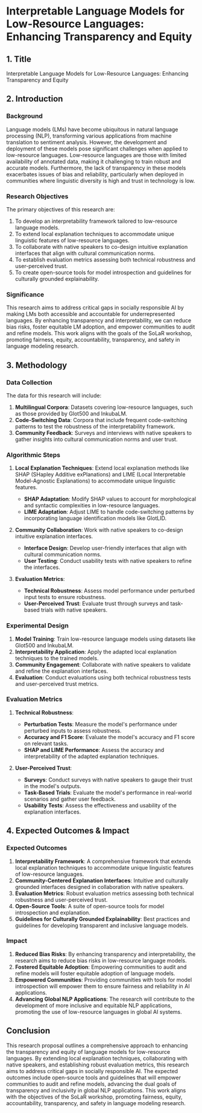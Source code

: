 # Interpretable Language Models for Low-Resource Languages: Enhancing Transparency and Equity

## 1. Title

Interpretable Language Models for Low-Resource Languages: Enhancing Transparency and Equity

## 2. Introduction

### Background
Language models (LMs) have become ubiquitous in natural language processing (NLP), transforming various applications from machine translation to sentiment analysis. However, the development and deployment of these models pose significant challenges when applied to low-resource languages. Low-resource languages are those with limited availability of annotated data, making it challenging to train robust and accurate models. Furthermore, the lack of transparency in these models exacerbates issues of bias and reliability, particularly when deployed in communities where linguistic diversity is high and trust in technology is low.

### Research Objectives
The primary objectives of this research are:
1. To develop an interpretability framework tailored to low-resource language models.
2. To extend local explanation techniques to accommodate unique linguistic features of low-resource languages.
3. To collaborate with native speakers to co-design intuitive explanation interfaces that align with cultural communication norms.
4. To establish evaluation metrics assessing both technical robustness and user-perceived trust.
5. To create open-source tools for model introspection and guidelines for culturally grounded explainability.

### Significance
This research aims to address critical gaps in socially responsible AI by making LMs both accessible and accountable for underrepresented languages. By enhancing transparency and interpretability, we can reduce bias risks, foster equitable LM adoption, and empower communities to audit and refine models. This work aligns with the goals of the SoLaR workshop, promoting fairness, equity, accountability, transparency, and safety in language modeling research.

## 3. Methodology

### Data Collection
The data for this research will include:
1. **Multilingual Corpora**: Datasets covering low-resource languages, such as those provided by Glot500 and InkubaLM.
2. **Code-Switching Data**: Corpora that include frequent code-switching patterns to test the robustness of the interpretability framework.
3. **Community Feedback**: Surveys and interviews with native speakers to gather insights into cultural communication norms and user trust.

### Algorithmic Steps
1. **Local Explanation Techniques**: Extend local explanation methods like SHAP (SHapley Additive exPlanations) and LIME (Local Interpretable Model-Agnostic Explanations) to accommodate unique linguistic features.
   - **SHAP Adaptation**: Modify SHAP values to account for morphological and syntactic complexities in low-resource languages.
   - **LIME Adaptation**: Adjust LIME to handle code-switching patterns by incorporating language identification models like GlotLID.

2. **Community Collaboration**: Work with native speakers to co-design intuitive explanation interfaces.
   - **Interface Design**: Develop user-friendly interfaces that align with cultural communication norms.
   - **User Testing**: Conduct usability tests with native speakers to refine the interfaces.

3. **Evaluation Metrics**:
   - **Technical Robustness**: Assess model performance under perturbed input tests to ensure robustness.
   - **User-Perceived Trust**: Evaluate trust through surveys and task-based trials with native speakers.

### Experimental Design
1. **Model Training**: Train low-resource language models using datasets like Glot500 and InkubaLM.
2. **Interpretability Application**: Apply the adapted local explanation techniques to the trained models.
3. **Community Engagement**: Collaborate with native speakers to validate and refine the explanation interfaces.
4. **Evaluation**: Conduct evaluations using both technical robustness tests and user-perceived trust metrics.

### Evaluation Metrics
1. **Technical Robustness**:
   - **Perturbation Tests**: Measure the model's performance under perturbed inputs to assess robustness.
   - **Accuracy and F1 Score**: Evaluate the model's accuracy and F1 score on relevant tasks.
   - **SHAP and LIME Performance**: Assess the accuracy and interpretability of the adapted explanation techniques.

2. **User-Perceived Trust**:
   - **Surveys**: Conduct surveys with native speakers to gauge their trust in the model's outputs.
   - **Task-Based Trials**: Evaluate the model's performance in real-world scenarios and gather user feedback.
   - **Usability Tests**: Assess the effectiveness and usability of the explanation interfaces.

## 4. Expected Outcomes & Impact

### Expected Outcomes
1. **Interpretability Framework**: A comprehensive framework that extends local explanation techniques to accommodate unique linguistic features of low-resource languages.
2. **Community-Centered Explanation Interfaces**: Intuitive and culturally grounded interfaces designed in collaboration with native speakers.
3. **Evaluation Metrics**: Robust evaluation metrics assessing both technical robustness and user-perceived trust.
4. **Open-Source Tools**: A suite of open-source tools for model introspection and explanation.
5. **Guidelines for Culturally Grounded Explainability**: Best practices and guidelines for developing transparent and inclusive language models.

### Impact
1. **Reduced Bias Risks**: By enhancing transparency and interpretability, the research aims to reduce bias risks in low-resource language models.
2. **Fostered Equitable Adoption**: Empowering communities to audit and refine models will foster equitable adoption of language models.
3. **Empowered Communities**: Providing communities with tools for model introspection will empower them to ensure fairness and reliability in AI applications.
4. **Advancing Global NLP Applications**: The research will contribute to the development of more inclusive and equitable NLP applications, promoting the use of low-resource languages in global AI systems.

## Conclusion

This research proposal outlines a comprehensive approach to enhancing the transparency and equity of language models for low-resource languages. By extending local explanation techniques, collaborating with native speakers, and establishing robust evaluation metrics, this research aims to address critical gaps in socially responsible AI. The expected outcomes include open-source tools and guidelines that will empower communities to audit and refine models, advancing the dual goals of transparency and inclusivity in global NLP applications. This work aligns with the objectives of the SoLaR workshop, promoting fairness, equity, accountability, transparency, and safety in language modeling research.
